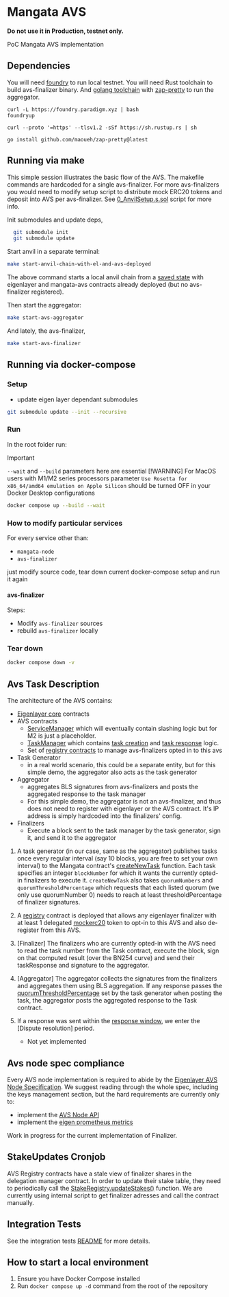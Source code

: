 # Mangata AVS

<b> Do not use it in Production, testnet only. </b>

PoC Mangata AVS implementation

## Dependencies

You will need [foundry](https://book.getfoundry.sh/getting-started/installation) to run local testnet. You will need Rust toolchain to build avs-finalizer binary. And [golang toolchain](https://go.dev/doc/install) with [zap-pretty](https://github.com/maoueh/zap-pretty) to run the aggregator.
```
curl -L https://foundry.paradigm.xyz | bash
foundryup

curl --proto '=https' --tlsv1.2 -sSf https://sh.rustup.rs | sh

go install github.com/maoueh/zap-pretty@latest
```


## Running via make

This simple session illustrates the basic flow of the AVS. The makefile commands are hardcoded for a single avs-finalizer. For more avs-finalizers you would need to modify setup script to distribute mock ERC20 tokens and deposit into AVS per avs-finalizer.
See [0_AnvilSetup.s.sol](contracts/script/0_AnvilSetup.s.sol#L88) script for more info.

Init submodules and update deps,

```bash
  git submodule init
  git submodule update
```


Start anvil in a separate terminal:

```bash
make start-anvil-chain-with-el-and-avs-deployed
```

The above command starts a local anvil chain from a [saved state](tests/integration/avs-and-eigenlayer-deployed-anvil-state.json) with eigenlayer and mangata-avs contracts already deployed (but no avs-finalizer registered).

Then start the aggregator: 
```bash
make start-avs-aggregator
```
And lately, the avs-finalizer,
```bash
make start-avs-finalizer
```

## Running via docker-compose

### Setup

- update eigen layer dependant submodules

```bash
git submodule update --init --recursive
```

### Run

In the root folder run:

> [!IMPORTANT]
> `--wait` and `--build` parameters here are essential
> [!WARNING]
> For MacOS users with M1/M2 series processors parameter `Use Rosetta for x86_64/amd64 emulation on Apple Silicon` should be turned OFF in your Docker Desktop configurations

```bash
docker compose up --build --wait 
```

### How to modify particular services

For every service other than:

- `mangata-node`
- `avs-finalizer`

just modify source code, tear down current docker-compose setup and run it again

#### avs-finalizer

Steps:

- Modify `avs-finalizer` sources
- rebuild `avs-finalizer` locally

### Tear down

```bash
docker compose down -v
```

## Avs Task Description

The architecture of the AVS contains:

- [Eigenlayer core](https://github.com/Layr-Labs/eigenlayer-contracts/tree/master) contracts
- AVS contracts
  - [ServiceManager](contracts/src/MangataServiceManager.sol) which will eventually contain slashing logic but for M2 is just a placeholder.
  - [TaskManager](contracts/src/MangataTaskManager.sol) which contains [task creation](contracts/src/MangataTaskManager.sol#L83) and [task response](contracts/src/MangataTaskManager.sol#L102) logic.
  - Set of [registry contracts](https://github.com/Layr-Labs/eigenlayer-middleware) to manage avs-finalizers opted in to this avs
- Task Generator
  - in a real world scenario, this could be a separate entity, but for this simple demo, the aggregator also acts as the task generator
- Aggregator
  - aggregates BLS signatures from avs-finalizers and posts the aggregated response to the task manager
  - For this simple demo, the aggregator is not an avs-finalizer, and thus does not need to register with eigenlayer or the AVS contract. It's IP address is simply hardcoded into the finalizers' config.
- Finalizers
  - Execute a block sent to the task manager by the task generator, sign it, and send it to the aggregator


1. A task generator (in our case, same as the aggregator) publishes tasks once every regular interval (say 10 blocks, you are free to set your own interval) to the Mangata contract's [createNewTask](contracts/src/MangataTaskManager.sol#L83) function. Each task specifies an integer `blockNumber` for which it wants the currently opted-in finalizers to execute it. `createNewTask` also takes `quorumNumbers` and `quorumThresholdPercentage` which requests that each listed quorum (we only use quorumNumber 0) needs to reach at least thresholdPercentage of finalizer signatures.

2. A [registry](https://github.com/Layr-Labs/eigenlayer-middleware/blob/master/src/BLSRegistryCoordinatorWithIndices.sol) contract is deployed that allows any eigenlayer finalizer with at least 1 delegated [mockerc20](contracts/src/ERC20Mock.sol) token to opt-in to this AVS and also de-register from this AVS.

3. [Finalizer] The finalizers who are currently opted-in with the AVS need to read the task number from the Task contract, execute the block, sign on that computed result (over the BN254 curve) and send their taskResponse and signature to the aggregator.

4. [Aggregator] The aggregator collects the signatures from the finalizers and aggregates them using BLS aggregation. If any response passes the [quorumThresholdPercentage](contracts/src/IMangataTaskManager.sol#L36) set by the task generator when posting the task, the aggregator posts the aggregated response to the Task contract.

5. If a response was sent within the [response window](contracts/src/MangataTaskManager.sol#L122), we enter the [Dispute resolution] period.
   - Not yet implemented

## Avs node spec compliance

Every AVS node implementation is required to abide by the [Eigenlayer AVS Node Specification](https://eigen.nethermind.io/). We suggest reading through the whole spec, including the keys management section, but the hard requirements are currently only to:
- implement the [AVS Node API](https://eigen.nethermind.io/docs/category/avs-node-api)
- implement the [eigen prometheus metrics](https://eigen.nethermind.io/docs/category/metrics)

Work in progress for the current implementation of Finalizer.

## StakeUpdates Cronjob

AVS Registry contracts have a stale view of finalizer shares in the delegation manager contract. In order to update their stake table, they need to periodically call the [StakeRegistry.updateStakes()](https://github.com/Layr-Labs/eigenlayer-middleware/blob/f171a0812126bbb0bb6d44f53c622591a643e987/src/StakeRegistry.sol#L76) function. We are currently using internal script to get finalizer adresses and call the contract manually.

## Integration Tests

See the integration tests [README](tests/integration/README.md) for more details.

## How to start a local environment

1. Ensure you have Docker Compose installed
2. Run `docker compose up -d` command from the root of the repository
